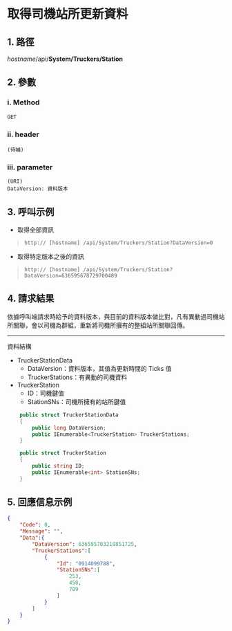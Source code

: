 # 取得司機站所更新資料

## 1. 路徑

*hostname*/api/**System/Truckers/Station**

## 2. 參數

### ⅰ. Method

    GET

### ⅱ. header

    (待補)

### ⅲ. parameter

    (URI)
    DataVersion: 資料版本

## 3. 呼叫示例

* 取得全部資訊
> `http:// [hostname] /api/System/Truckers/Station?DataVersion=0`

* 取得特定版本之後的資訊
> `http:// [hostname] /api/System/Truckers/Station?DataVersion=636595678729700489`

## 4. 請求結果

依據呼叫端請求時給予的資料版本，與目前的資料版本做比對，凡有異動過司機站所關聯，會以司機為群組，重新將司機所擁有的整組站所關聯回傳。

***

資料結構

* TruckerStationData
  * DataVersion：資料版本，其值為更新時間的 Ticks 值
  * TruckerStations：有異動的司機資料
* TruckerStation
  * ID：司機鍵值
  * StationSNs：司機所擁有的站所鍵值

```csharp
    public struct TruckerStationData
    {
        public long DataVersion;
        public IEnumerable<TruckerStation> TruckerStations;
    }

    public struct TruckerStation
    {
        public string ID;
        public IEnumerable<int> StationSNs;
    }
```

## 5. 回應信息示例

```json
{
    "Code": 0,
    "Message": "",
    "Data":{
        "DataVersion": 636595703218851725,
        "TruckerStations":[
            {
                "Id": "0914099788",
                "StationSNs":[
                    253,
                    458,
                    789
                ]
            }
        ]
    }
}
```